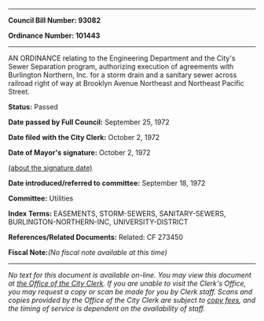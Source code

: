 

********

**Council Bill Number: 93082**
   
**Ordinance Number: 101443**
********

 AN ORDINANCE relating to the Engineering Department and the City's Sewer Separation program, authorizing execution of agreements with Burlington Northern, Inc. for a storm drain and a sanitary sewer across railroad right of way at Brooklyn Avenue Northeast and Northeast Pacific Street.

**Status:** Passed
   
**Date passed by Full Council:** September 25, 1972
   
**Date filed with the City Clerk:** October 2, 1972
   
**Date of Mayor's signature:** October 2, 1972
   
[(about the signature date)](/~public/approvaldate.htm)
   
   
   
**Date introduced/referred to committee:** September 18, 1972
   
**Committee:** Utilities
   
   
**Index Terms:** EASEMENTS, STORM-SEWERS, SANITARY-SEWERS, BURLINGTON-NORTHERN-INC, UNIVERSITY-DISTRICT

**References/Related Documents:** Related: CF 273450

**Fiscal Note:**_(No fiscal note available at this time)_
********

_No text for this document is available on-line. You may view this document at [the Office of the City Clerk](http://www.seattle.gov/leg/clerk/contactUs.htm). If you are unable to visit the Clerk's Office, you may request a copy or scan be made for you by Clerk staff. Scans and copies provided by the Office of the City Clerk are subject to [copy fees](http://clerk.seattle.gov/~public/clerkfees.htm), and the timing of service is dependent on the availability of staff._

